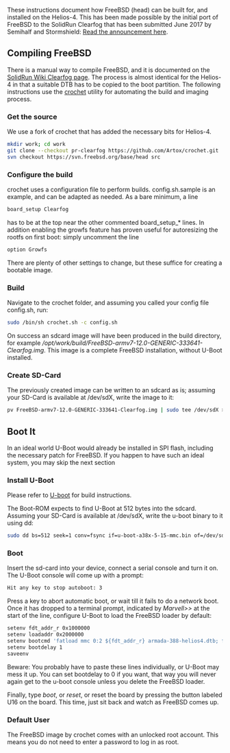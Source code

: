 These instructions document how FreeBSD (head) can be built for, and installed on the Helios-4. This has been made possible by the initial port of FreeBSD to the SolidRun Clearfog that has been submitted June 2017 by Semihalf and Stormshield: [Read the announcement here](https://lists.freebsd.org/pipermail/freebsd-arm/2017-June/016314.html).

## Compiling FreeBSD
There is a manual way to compile FreeBSD, and it is documented on the [SolidRun Wiki Clearfog page](https://wiki.solid-run.com/doku.php?id=products:a38x:software:os:freebsd). The process is almost identical for the Helios-4 in that a suitable DTB has to be copied to the boot partition.
The following instructions use the [crochet](https://github.com/FreeBSD/crochet/) utility for automating the build and imaging process.

### Get the source
We use a fork of crochet that has added the necessary bits for Helios-4.
```bash
mkdir work; cd work
git clone --checkout pr-clearfog https://github.com/Artox/crochet.git
svn checkout https://svn.freebsd.org/base/head src
```

### Configure the build
crochet uses a configuration file to perform builds. config.sh.sample is an example, and can be adapted as needed. As a bare minimum, a line
```bash
board_setup Clearfog
```
has to be at the top near the other commented board_setup_* lines.
In addition enabling the growfs feature has proven useful for autoresizing the rootfs on first boot: simply uncomment the line
```bash
option Growfs
```

There are plenty of other settings to change, but these suffice for creating a bootable image.

### Build
Navigate to the crochet folder, and assuming you called your config file config.sh, run:
```bash
sudo /bin/sh crochet.sh -c config.sh
```
On success an sdcard image will have been produced in the build directory, for example */opt/work/build/FreeBSD-armv7-12.0-GENERIC-333641-Clearfog.img*.
This image is a complete FreeBSD installation, without U-Boot installed.

### Create SD-Card
The previously created image can be written to an sdcard as is; assuming your SD-Card is available at /dev/sdX, write the image to it:
```bash
pv FreeBSD-armv7-12.0-GENERIC-333641-Clearfog.img | sudo tee /dev/sdX >/dev/null
```

## Boot It
In an ideal world U-Boot would already be installed in SPI flash, including the necessary patch for FreeBSD. If you happen to have such an ideal system, you may skip the next section

### Install U-Boot
Please refer to [U-boot](/uboot) for build instructions.

The Boot-ROM expects to find U-Boot at 512 bytes into the sdcard. Assuming your SD-Card is available at /dev/sdX, write the u-boot binary to it using dd:
```bash
sudo dd bs=512 seek=1 conv=fsync if=u-boot-a38x-5-15-mmc.bin of=/dev/sdX
```

### Boot
Insert the sd-card into your device, connect a serial console and turn it on.
The U-Boot console will come up with a prompt:
```bash
Hit any key to stop autoboot: 3
```
Press a key to abort automatic boot, or wait till it fails to do a network boot.
Once it has dropped to a terminal prompt, indicated by *Marvell>>* at the start of the line, configure U-Boot to load the FreeBSD loader by default:
```bash
setenv fdt_addr_r 0x1000000
setenv loadaddr 0x2000000
setenv bootcmd 'fatload mmc 0:2 ${fdt_addr_r} armada-388-helios4.dtb; fatload mmc 0:2 ${loadaddr} ubldr.bin; go ${loadaddr}'
setenv bootdelay 1
saveenv
```
Beware: You probably have to paste these lines individually, or U-Boot may mess it up. You can set bootdelay to 0 if you want, that way you will never again get to the u-boot console unless you delete the FreeBSD loader.

Finally, type *boot*, or *reset*, or reset the board by pressing the button labeled U16 on the board.
This time, just sit back and watch as FreeBSD comes up.

### Default User
The FreeBSD image by crochet comes with an unlocked root account. This means you do not need to enter a password to log in as root.

